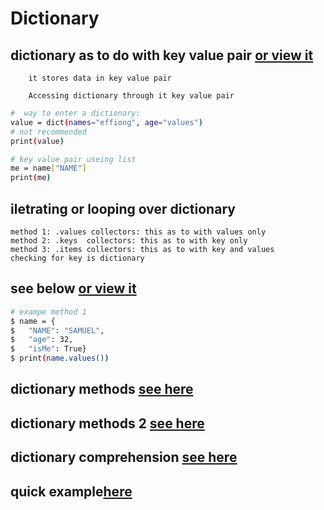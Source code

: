 # Dictionary

## dictionary as to do with key value pair [or view it](./dictionary/index.py)

        it stores data in key value pair

        Accessing dictionary through it key value pair

```bash
#  way to enter a dictionary:
value = dict(names="effiong", age="values")
# not recommended
print(value)

# key value pair useing list
me = name["NAME"]
print(me)
```

## iletrating or looping over dictionary

    method 1: .values collectors: this as to with values only
    method 2: .keys  collectors: this as to with key only
    method 3: .items collectors: this as to with key and values
    checking for key is dictionary

## see below [or view it](./dictionary/iterating_dictionary.py)

```bash
# exampe method 1
$ name = {
$   "NAME": "SAMUEL",
$   "age": 32,
$   "isMe": True}
$ print(name.values())
```

## dictionary methods [see here](./dictionary/Dictionary_Methods_Clear_Copy_From_keys_and_Get.py)

## dictionary methods 2 [see here](./dictionary/1Dictionary_Methods_Pop_Popitems_and_Update.py)

## dictionary comprehension [see here](./dictionary_comprehension/)

## quick example[here](./dictionary/Example_Spotify_Playlist.py)